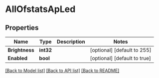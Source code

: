 # AllOfstatsApLed

## Properties
Name | Type | Description | Notes
------------ | ------------- | ------------- | -------------
**Brightness** | **int32** |  | [optional] [default to 255]
**Enabled** | **bool** |  | [optional] [default to true]

[[Back to Model list]](../README.md#documentation-for-models) [[Back to API list]](../README.md#documentation-for-api-endpoints) [[Back to README]](../README.md)

